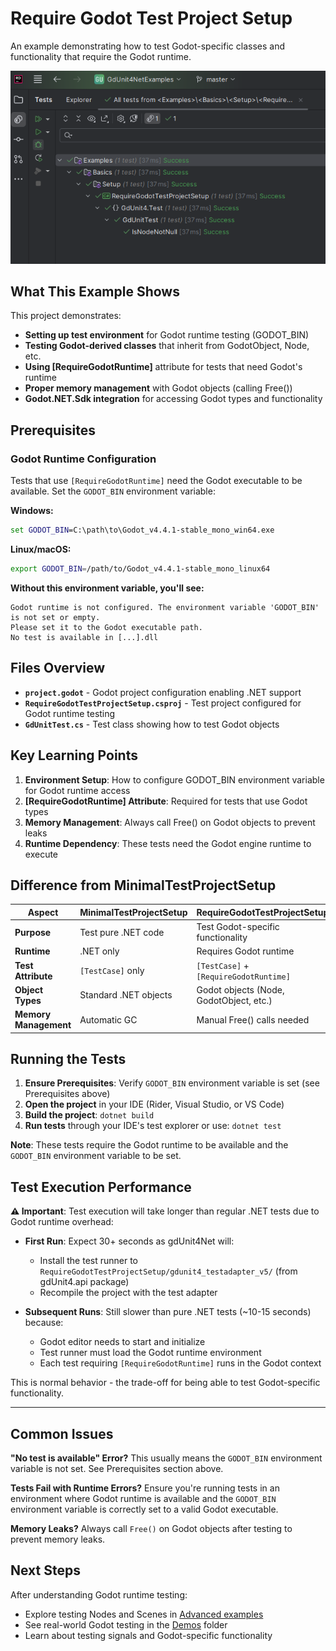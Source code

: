 # Require Godot Test Project Setup

An example demonstrating how to test Godot-specific classes and functionality that require the Godot runtime.

![img.png](img.png)

## What This Example Shows

This project demonstrates:
- **Setting up test environment** for Godot runtime testing (GODOT_BIN)
- **Testing Godot-derived classes** that inherit from GodotObject, Node, etc.
- **Using [RequireGodotRuntime]** attribute for tests that need Godot's runtime
- **Proper memory management** with Godot objects (calling Free())
- **Godot.NET.Sdk integration** for accessing Godot types and functionality

## Prerequisites

### Godot Runtime Configuration

Tests that use `[RequireGodotRuntime]` need the Godot executable to be available. Set the `GODOT_BIN` environment variable:

**Windows:**
```cmd
set GODOT_BIN=C:\path\to\Godot_v4.4.1-stable_mono_win64.exe
```

**Linux/macOS:**
```bash
export GODOT_BIN=/path/to/Godot_v4.4.1-stable_mono_linux64
```

**Without this environment variable, you'll see:**
```
Godot runtime is not configured. The environment variable 'GODOT_BIN' is not set or empty. 
Please set it to the Godot executable path.
No test is available in [...].dll
```

## Files Overview

- **`project.godot`** - Godot project configuration enabling .NET support
- **`RequireGodotTestProjectSetup.csproj`** - Test project configured for Godot runtime testing
- **`GdUnitTest.cs`** - Test class showing how to test Godot objects

## Key Learning Points

1. **Environment Setup**: How to configure GODOT_BIN environment variable for Godot runtime access
2. **[RequireGodotRuntime] Attribute**: Required for tests that use Godot types
3. **Memory Management**: Always call Free() on Godot objects to prevent leaks
4. **Runtime Dependency**: These tests need the Godot engine runtime to execute

## Difference from MinimalTestProjectSetup

| Aspect | MinimalTestProjectSetup | RequireGodotTestProjectSetup |
|--------|------------------------|------------------------------|
| **Purpose** | Test pure .NET code | Test Godot-specific functionality |
| **Runtime** | .NET only | Requires Godot runtime |
| **Test Attribute** | `[TestCase]` only | `[TestCase]` + `[RequireGodotRuntime]` |
| **Object Types** | Standard .NET objects | Godot objects (Node, GodotObject, etc.) |
| **Memory Management** | Automatic GC | Manual Free() calls needed |

## Running the Tests

1. **Ensure Prerequisites**: Verify `GODOT_BIN` environment variable is set (see Prerequisites above)
2. **Open the project** in your IDE (Rider, Visual Studio, or VS Code)
3. **Build the project**: `dotnet build`
4. **Run tests** through your IDE's test explorer or use: `dotnet test`

**Note**: These tests require the Godot runtime to be available and the `GODOT_BIN` environment variable to be set.

## Test Execution Performance

**⚠️ Important**: Test execution will take longer than regular .NET tests due to Godot runtime overhead:

- **First Run**: Expect 30+ seconds as gdUnit4Net will:
    - Install the test runner to `RequireGodotTestProjectSetup/gdunit4_testadapter_v5/` (from gdUnit4.api package)
    - Recompile the project with the test adapter

- **Subsequent Runs**: Still slower than pure .NET tests (~10-15 seconds) because:
    - Godot editor needs to start and initialize
    - Test runner must load the Godot runtime environment
    - Each test requiring `[RequireGodotRuntime]` runs in the Godot context

This is normal behavior - the trade-off for being able to test Godot-specific functionality.

---

## Common Issues

**"No test is available" Error?**
This usually means the `GODOT_BIN` environment variable is not set. See Prerequisites section above.

**Tests Fail with Runtime Errors?**
Ensure you're running tests in an environment where Godot runtime is available and the `GODOT_BIN` environment variable is correctly set to a valid Godot executable.

**Memory Leaks?**
Always call `Free()` on Godot objects after testing to prevent memory leaks.

## Next Steps

After understanding Godot runtime testing:
- Explore testing Nodes and Scenes in [Advanced examples](../../Advanced/)
- See real-world Godot testing in the [Demos](../../../Demos/) folder
- Learn about testing signals and Godot-specific functionality
